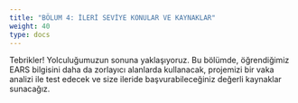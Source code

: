 ```yaml
---
title: "BÖLUM 4: İLERİ SEVİYE KONULAR VE KAYNAKLAR"
weight: 40
type: docs
---
```


Tebrikler! Yolculuğumuzun sonuna yaklaşıyoruz. Bu bölümde, öğrendiğimiz EARS bilgisini daha da zorlayıcı alanlarda kullanacak, projemizi bir vaka analizi ile test edecek ve size ileride başvurabileceğiniz değerli kaynaklar sunacağız.
